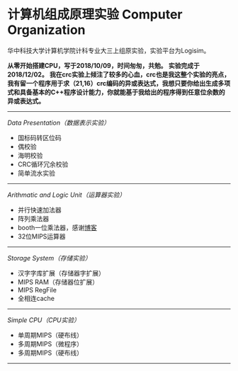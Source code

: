 ﻿# 计算机组成原理实验 Computer Organization

华中科技大学计算机学院计科专业大三上组原实验，实验平台为Logisim。

**从零开始搭建CPU，写于2018/10/09，时间匆匆，共勉。**
**实验完成于2018/12/02。**
**我在crc实验上倾注了较多的心血，crc也是我这整个实验的亮点，我有留一个程序用于求（21,16）crc编码的异或表达式，我想只要你给出生成多项式和具备基本的C++程序设计能力，你就能基于我给出的程序得到任意位余数的异或表达式。**

- - -

*Data Presentation（数据表示实验）* 
- 国标码转区位码
- 偶校验
- 海明校验
- CRC循环冗余校验
- 简单流水实验

- - -

*Arithmatic and Logic Unit（运算器实验）* 
- 并行快速加法器
- 阵列乘法器
- booth一位乘法器，感谢[博客](https://blog.csdn.net/kai8wei/article/details/44308557)
- 32位MIPS运算器

- - -

*Storage System（存储实验）* 
- 汉字字库扩展（存储器字扩展）
- MIPS RAM（存储器位扩展）
- MIPS RegFile
- 全相连cache

- - -

*Simple CPU（CPU实验）* 
- 单周期MIPS（硬布线）
- 多周期MIPS（微程序）
- 多周期MIPS（硬布线）

- - -
